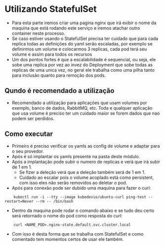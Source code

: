 # Utilizando StatefulSet
- Para esta parte iremos criar uma pagina nginx que irá exibir o nome da maquina que está rodando este serviço e iremos atachar outro container neste processo.
- Se caso estiver usando o StatefulSet precisa ter cuidado que para cada replica todas as definições do yaml serão escaladas, por exemplo se definirmos um volume e colocarmos 3 replicas, cada pod terá seu volume e assim para todos os recursos
- Um dos pontos fortes é que a escalabilidade é sequencial, ou seja, ele sobe uma replica por vez ao invez do Deployment que sobe todas as replicas de uma unica vez, no geral ele trabalha como uma pilha tanto para inclusão quanto para remoção dos pods.
## Qundo é recomendado a utilização
- Recomendado a utilização para aplicações que usam volumes por exemplo, banco de dados, RabbitMQ, etc. Toda e qualquer aplicação que usa volume é preciso ter um cuidado maior se forem dados que nao podem ser perdidos.

## Como executar
- Primeiro é preciso verificar os yamls as config de volume e adaptar para o seu provedor.
- Após é só implantar os yamls presente na pasta deste módulo.
- Após a implantação pode subir o numero de replicas e verá que irá subir de 1 em 1.
    - Se fizer a deleção verá que a deleção também será de 1 em 1.
    - Cuidado ao escalar pois o volume acoplado está como persistent, com isso eles não serão removidos ao deletar o pod.
- Após para conexão pode ser dubido uma maquina para fazer o curl:
`````
    kubectl run -i --tty --image kubedevio/ubuntu-curl ping-test --restart=Never --rm -- /bin/bash
`````
- Dentro da maquina pode rodar o comando abaixo e se tudo deu certo será retornado o nome do pod como resposta do curl:
`````
    curl <NAME_POD>.nginx-state.default.svc.cluster.local
`````
- Com isso é desta forma que se trabalha com StatefulSet e como comentado tem momentos certos de usar ele também.
